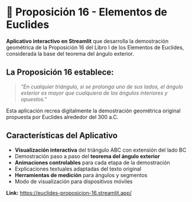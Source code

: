 # 📐 Proposición 16 - Elementos de Euclides

**Aplicativo interactivo en Streamlit** que desarrolla la demostración geométrica de la Proposición 16 del Libro I de los Elementos de Euclides, considerada la base del teorema del ángulo exterior.

## La **Proposición 16** establece:
> *"En cualquier triángulo, si se prolonga uno de sus lados, el ángulo exterior es mayor que cualquiera de los ángulos interiores y opuestos."*

Esta aplicación recrea digitalmente la demostración geométrica original propuesta por Euclides alrededor del 300 a.C.

## Características del Aplicativo
- **Visualización interactiva** del triángulo ABC con extensión del lado BC
- Demostración paso a paso del **teorema del ángulo exterior**
- **Animaciones controlables** para cada etapa de la demostración
- Explicaciones textuales adaptadas del texto original
- **Herramientas de medición** para ángulos y segmentos
- Modo de visualización para dispositivos móviles

**Link:** https://euclides-proposicion-16.streamlit.app/

